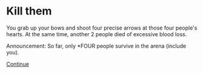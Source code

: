 # Kill them

You grab up your bows and shoot four precise arrows at those four people's hearts. At the same time, another 2 people died of excessive blood loss. 

Announcement: So far, only *FOUR people survive in the arena (include you).

[Continue](22-night-time.md)
